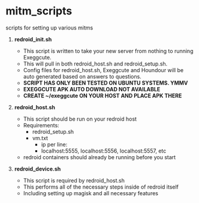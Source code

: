 # mitm_scripts
scripts for setting up various mitms

1. **redroid_init.sh**
    - This script is written to take your new server from nothing to running Exeggcute.
    - This will pull in both redroid_host.sh and redroid_setup.sh.
    - Config files for redroid_host.sh, Exeggcute and Houndour will be auto generated based on answers to questions.
    - **SCRIPT HAS ONLY BEEN TESTED ON UBUNTU SYSTEMS. YMMV**
    - **EXEGGCUTE APK AUTO DOWNLOAD NOT AVAILABLE**
    - **CREATE ~/exeggcute ON YOUR HOST AND PLACE APK THERE**


2. **redroid_host.sh**
    - This script should be run on your redroid host
    - Requirements:
        - redroid_setup.sh
        - vm.txt
          - ip per line:
          - localhost:5555, localhost:5556, localhost:5557, etc
    - redroid containers should already be running before you start

3. **redroid_device.sh**
    - This script is required by redroid_host.sh
    - This performs all of the necessary steps inside of redroid itself
    - Including setting up magisk and all necessary features
